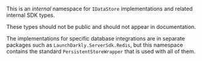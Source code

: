 ﻿
This is an *internal* namespace for `IDataStore` implementations and related internal SDK types.

These types should not be public and should not appear in documentation.

The implementations for specific database integrations are in separate packages such as `LaunchDarkly.ServerSdk.Redis`, but this namespace contains the standard `PersistentStoreWrapper` that is used with all of them.
